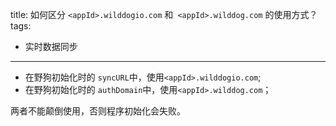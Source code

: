 title: 如何区分 `<appId>.wilddogio.com` 和` <appId>.wilddog.com` 的使用方式？
tags:
- 实时数据同步
---

- 在野狗初始化时的 `syncURL`中，使用`<appId>.wilddogio.com`;
- 在野狗初始化时的 `authDomain`中，使用`<appId>.wilddog.com`；

两者不能颠倒使用，否则程序初始化会失败。
